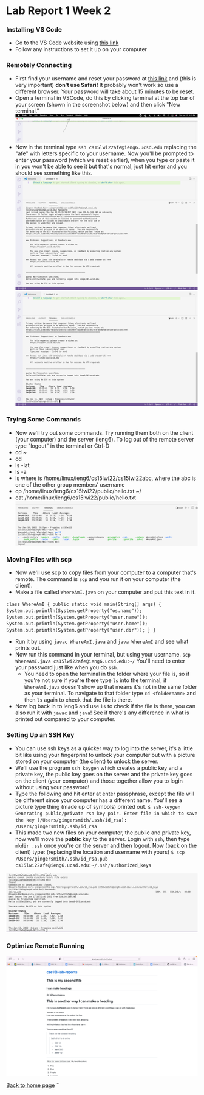 # Lab Report 1 Week 2

### Installing VS Code
- Go to the VS Code website using [this link](https://code.visualstudio.com)
- Follow any instructions to set it up on your computer 

### Remotely Connecting
- First find your username and reset your password at [this link](https://sdacs.ucsd.edu/~icc/index.php) and (this is very important) **don't use Safari!** It probably won't work so use a different browser. Your password will take about 15 minutes to be reset.
- Open a terminal in VSCode, do this by clicking terminal at the top bar of your screen (shown in the screenshot below) and then click "New terminal."
![terminal demo](/terminal.png)
- Now in the terminal type `ssh cs15lwi22afe@ieng6.ucsd.edu` replacing the "afe" with letters specific to your username. Now you'll be prompted to enter your password (which we reset earlier), when you type or paste it in you won't be able to see it but that's normal, just hit enter and you should see something like this.
![ssh 1](/remote1.png)
![ssh 2](/remote2.png)

### Trying Some Commands 
- Now we'll try out some commands. Try running them both on the client (your computer) and the server (ieng6). To log out of the remote server type "logout" in the terminal or Ctrl-D
- cd ~
- cd
- ls -lat
- ls -a
- ls <directory> where <directory> is /home/linux/ieng6/cs15lwi22/cs15lwi22abc, where the abc is one of the other group members’ username
- cp /home/linux/ieng6/cs15lwi22/public/hello.txt ~/
- cat /home/linux/ieng6/cs15lwi22/public/hello.txt
![commands](/commands.png)

### Moving Files with scp
- Now we'll use scp to copy files from your computer to a computer that's remote. The command is `scp` and you run it on your computer (the client).
- Make a file called `WhereAmI.java` on your computer and put this text in it. 

`class WhereAmI {
  public static void main(String[] args) {
    System.out.println(System.getProperty("os.name"));
    System.out.println(System.getProperty("user.name"));
    System.out.println(System.getProperty("user.home"));
    System.out.println(System.getProperty("user.dir"));
  }
}
`

- Run it by using `javac WhereAmI.java` and `java WhereAmI` and see what prints out.
- Now run this command in your terminal, but using your username. `scp WhereAmI.java cs15lwi22afe@ieng6.ucsd.edu:~/` You'll need to enter your password just like when you do `ssh`.
    - You need to open the terminal in the folder where your file is, so if you're not sure if you're there type `ls` into the terminal, if `WhereAmI.java` doesn't show up that means it's not in the same folder as your terminal. To navigate to that folder type `cd <foldername>` and then `ls` again to check that the file is there.
- Now log back in to ieng6 and use `ls` to check if the file is there, you can also run it with `javac` and `java`! See if there's any difference in what is printed out compared to your computer.

### Setting Up an SSH Key
- You can use ssh keys as a quicker way to log into the server, it's a little bit like using your fingerprint to unlock your computer but with a picture stored on your computer (the client) to unlock the server.
- We'll use the program `ssh keygen` which creates a public key and a private key, the public key goes on the server and the private key goes on the client (your computer) and those together allow you to login without using your password!
- Type the following and hit enter at enter passphrase, except the file will be different since your computer has a different name. You'll see a picture type thing (made up of symbols) printed out.
`$ ssh-keygen
Generating public/private rsa key pair.
Enter file in which to save the key (/Users/gingersmith/.ssh/id_rsa): /Users/gingersmith/.ssh/id_rsa`
- This made two new files on your computer, the public and private key, now we'll move the **public** key to the server. Login with `ssh`, then type `mkdir .ssh` once you're on the server and then logout. Now (back on the client) type: (replacing the location and username with yours)
`$ scp /Users/gingersmith/.ssh/id_rsa.pub cs15lwi22afe@ieng6.ucsd.edu:~/.ssh/authorized_keys`

![key](/key.png)

### Optimize Remote Running

![Screenshot of my website](/exampleScreenShot.png)

[Back to home page](index.html)
``
